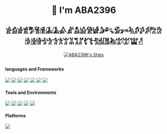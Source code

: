 <h1 align="center">👋  I'm ABA2396</h1>
<h2 align="center">𓀀𓀁𓀂𓀃𓀄𓀅𓀆𓀇𓀈𓀉𓀊𓀋𓀌𓀍𓀎𓀏𓀐𓀑𓀒𓀓𓀔𓀕𓀖𓀗𓀘𓀙𓀚𓀛𓀜𓀝𓀞𓀟𓀠𓀡𓀢𓀣𓀤𓀥𓀦𓀧𓀨𓀩𓀪𓀫𓀬𓀭</h2>

<p align="center">
  <a href="https://github.com/ABA2396" class="rich-diff-level-one">
    <img src="https://github-readme-stats.vercel.app/api?username=ABA2396&show_icons=true&theme=radical" alt="ABA2396's Stats" >
  </a>
</p>
<h2></h2>

#### languages and Frameworks
![](https://img.shields.io/badge/C-A8B9CC?logo=c&logoColor=fff)
![](https://img.shields.io/badge/C++-00599C?logo=cplusplus&logoColor=fff)
![](https://img.shields.io/badge/csharp-239120?logo=csharp&logoColor=fff)
![](https://img.shields.io/badge/Python-743ea2?logo=python&logoColor=fff)
![](https://img.shields.io/badge/Vue-4FC08D?logo=vuedotjs&logoColor=fff)
![](https://img.shields.io/badge/git-F05032?logo=git&logoColor=fff)
![](https://img.shields.io/badge/JAVA-007396?logo=JAVA&logoColor=fff)

#### Tools and Environments
![](https://img.shields.io/badge/VS-5C2D91?logo=Visual-Studio&logoColor=fff)
![](https://img.shields.io/badge/VSCode-007ACC?logo=Visual-Studio&logoColor=fff)
![](https://img.shields.io/badge/Keil5-0091BD?logo=ARM&logoColor=fff)
![](https://img.shields.io/badge/PyCharm-21D789?logo=PyCharm&logoColor=fff)
![](https://img.shields.io/badge/IDEA-AF1DF5?logo=IntelliJ-IDEA&logoColor=fff)

#### Platforms

![](https://img.shields.io/badge/Windows_10-0078D6?logo=windows&logoColor=fff)
